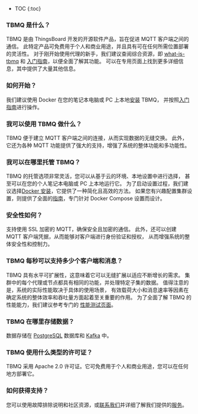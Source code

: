 * TOC
{:toc}


### TBMQ 是什么？

TBMQ 是由 ThingsBoard 开发的开源软件产品，旨在促进 MQTT 客户端之间的通信。
此特定产品可免费用于个人和商业用途，并且具有可在任何所需位置部署的灵活性。
对于刚开始使用代理的新手，我们建议查阅综合资源，即
[what-is-tbmq](/docs/mqtt-broker/getting-started-guides/what-is-thingsboard-mqtt-broker/) 和
[入门指南](/docs/mqtt-broker/getting-started/)，以便全面了解其功能。
可以在专用页面上找到更多详细信息，其中提供了大量其他信息。

### 如何开始？

我们建议使用 Docker 在您的笔记本电脑或 PC 上本地[安装](/docs/mqtt-broker/install/installation-options/) TBMQ，
并按照[入门指南](/docs/mqtt-broker/getting-started/)进行操作。

### 我可以使用 TBMQ 做什么？

TBMQ 便于建立 MQTT 客户端之间的连接，从而实现数据的无缝交换。
此外，它还为各种 MQTT 功能提供了强大的支持，增强了系统的整体功能和多功能性。

### 我可以在哪里托管 TBMQ？

TBMQ 的托管选项非常灵活，您可以从基于云的环境、本地设置中进行选择，
甚至可以在您的个人笔记本电脑或 PC 上本地运行它。
为了启动设置过程，我们建议选择[Docker 安装](/docs/mqtt-broker/install/docker/)，它提供了一种简化且高效的方法。
如果您有兴趣配置集群设置，则提供了全面的[指南](/docs/mqtt-broker/install/cluster/docker-compose-setup/)，专门针对 Docker Compose 设置而设计。

### 安全性如何？

支持使用 SSL 加密的 MQTT，确保安全且加密的通信。
此外，还可以创建 MQTT 客户端凭据，从而能够对客户端进行身份验证和授权，
从而增强系统的整体安全性和控制力。

### TBMQ 每秒可以支持多少个客户端和消息？

TBMQ 具有水平可扩展性，这意味着它可以无缝扩展以适应不断增长的需求。
集群中的每个代理或节点都具有相同的功能，并处理特定子集的数据。
值得注意的是，系统的实际性能取决于具体的使用场景，
有效载荷大小和消息速率等因素在确定系统的整体效率和吞吐量方面起着至关重要的作用。
为了全面了解 TBMQ 的性能能力，我们建议参考专门的
[性能测试页面](/docs/mqtt-broker/reference/100m-connections-performance-test/)。

### TBMQ 在哪里存储数据？

数据存储在 [PostgreSQL](https://www.postgresql.org/) 数据库和 [Kafka](https://kafka.apache.org/) 中。

### TBMQ 使用什么类型的许可证？

TBMQ 采用 Apache 2.0 许可证。它可免费用于个人和商业用途，您可以在任何地方部署它。

### 如何获得支持？

您可以使用故障排除说明和社区资源，或[联系我们](/docs/contact-us)并详细了解我们提供的[服务](/docs/services/)。